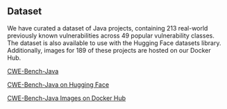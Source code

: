 ## Dataset 
We have curated a dataset of Java projects, containing 213 real-world previously known vulnerabilities across 49 popular vulnerability classes. The dataset is also available to use with the Hugging Face datasets library. Additionally, images for 189 of these projects are hosted on our Docker Hub.

[CWE-Bench-Java](https://github.com/iris-sast/iris/tree/v2/data)

[CWE-Bench-Java on Hugging Face](https://huggingface.co/datasets/iris-sast/CWE-Bench-Java)

[CWE-Bench-Java Images on Docker Hub](https://hub.docker.com/r/irissast/cwe-bench-java-containers)
